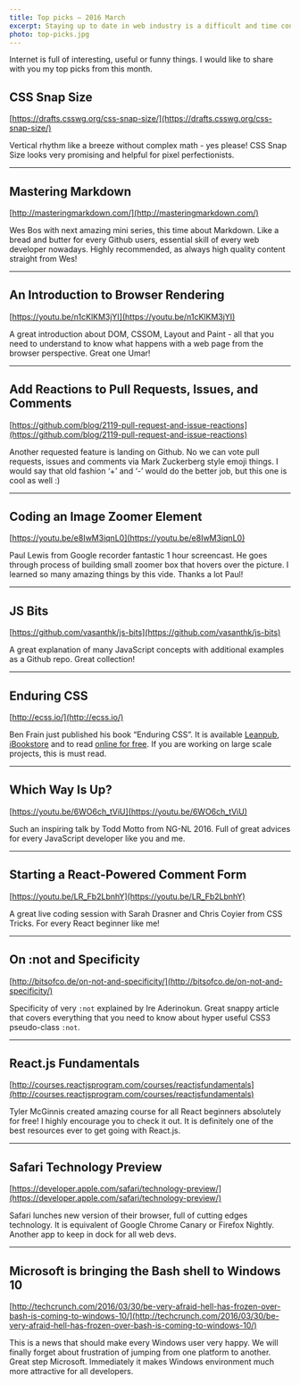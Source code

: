 ```yaml
---
title: Top picks — 2016 March
excerpt: Staying up to date in web industry is a difficult and time consuming task. I would like to share with you my top finds from the past month.
photo: top-picks.jpg
---
```


Internet is full of interesting, useful or funny things. I would like to share with you my top picks from this month.

## CSS Snap Size

[https://drafts.csswg.org/css-snap-size/](https://drafts.csswg.org/css-snap-size/)

Vertical rhythm like a breeze without complex math - yes please! CSS Snap Size looks very promising and helpful for pixel perfectionists.

- - -

## Mastering Markdown

[http://masteringmarkdown.com/](http://masteringmarkdown.com/)

Wes Bos with next amazing mini series, this time about Markdown. Like a bread and butter for every Github users, essential skill of every web developer nowadays. Highly recommended, as always high quality content straight from Wes!

- - -

## An Introduction to Browser Rendering

[https://youtu.be/n1cKlKM3jYI](https://youtu.be/n1cKlKM3jYI)

A great introduction about DOM, CSSOM, Layout and Paint - all that you need to understand to know what happens with a web page   from the browser perspective. Great one Umar!

- - -

## Add Reactions to Pull Requests, Issues, and Comments

[https://github.com/blog/2119-pull-request-and-issue-reactions](https://github.com/blog/2119-pull-request-and-issue-reactions)

Another requested feature is landing on Github. No we can vote pull requests, issues and comments via Mark Zuckerberg style emoji things. I would say that old fashion ‘+’ and ‘-’ would do the better job, but this one is cool as well :)

- - -

## Coding an Image Zoomer Element

[https://youtu.be/e8IwM3iqnL0](https://youtu.be/e8IwM3iqnL0)

Paul Lewis from Google recorder fantastic 1 hour screencast. He goes through process of building small zoomer box that hovers over the picture. I learned so many amazing things by this vide. Thanks a lot Paul!

- - -

## JS Bits

[https://github.com/vasanthk/js-bits](https://github.com/vasanthk/js-bits)

A great explanation of many JavaScript concepts with additional examples as a Github repo. Great collection!

- - -

## Enduring CSS

[http://ecss.io/](http://ecss.io/)

Ben Frain just published his book “Enduring CSS”. It is available [Leanpub](https://leanpub.com/enduringcss), [iBookstore](https://itunes.apple.com/gb/book/enduring-css/id1054834560?mt=11) and to read [online for free](http://ecss.io/preface.html). If you are working on large scale projects, this is must read.

- - -

## Which Way Is Up?

[https://youtu.be/6WO6ch_tViU](https://youtu.be/6WO6ch_tViU)

Such an inspiring talk by Todd Motto from NG-NL 2016. Full of great advices for every JavaScript developer like you and me.

- - -

## Starting a React-Powered Comment Form

[https://youtu.be/LR_Fb2LbnhY](https://youtu.be/LR_Fb2LbnhY)

A great live coding session with Sarah Drasner and Chris Coyier from CSS Tricks. For every React beginner like me!

- - -

## On :not and Specificity

[http://bitsofco.de/on-not-and-specificity/](http://bitsofco.de/on-not-and-specificity/)

Specificity of very `:not` explained by Ire Aderinokun. Great snappy article that covers everything that you need to know about hyper useful CSS3 pseudo-class `:not`.

- - -

## React.js Fundamentals

[http://courses.reactjsprogram.com/courses/reactjsfundamentals](http://courses.reactjsprogram.com/courses/reactjsfundamentals)

Tyler McGinnis created amazing course for all React beginners absolutely for free! I highly encourage you to check it out. It is definitely one of the best resources ever to get going with React.js.

- - -

## Safari Technology Preview

[https://developer.apple.com/safari/technology-preview/](https://developer.apple.com/safari/technology-preview/)

Safari lunches new version of their browser, full of cutting edges technology. It is equivalent of Google Chrome Canary or Firefox Nightly.  Another app to keep in dock for all web devs.

- - -

## Microsoft is bringing the Bash shell to Windows 10

[http://techcrunch.com/2016/03/30/be-very-afraid-hell-has-frozen-over-bash-is-coming-to-windows-10/](http://techcrunch.com/2016/03/30/be-very-afraid-hell-has-frozen-over-bash-is-coming-to-windows-10/)

This is a news that should make every Windows user very happy. We will finally forget about frustration of jumping from one platform to another. Great step Microsoft. Immediately it makes Windows environment much more attractive for all developers.
